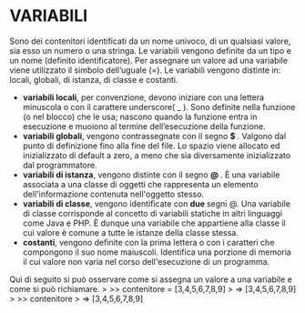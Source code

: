 ﻿
# VARIABILI 
		
Sono dei contenitori identificati da un nome univoco, di un qualsiasi valore, sia esso un numero o una stringa. 
Le variabili vengono definite da un tipo e un nome (definito identificatore). Per assegnare un valore ad una variabile viene utilizzato il simbolo dell’uguale (=). Le variabili vengono distinte in: locali, globali, di istanza, di classe e costanti. 
		
* **variabili locali**, per convenzione, devono iniziare con una lettera minuscola o con il carattere underscore( _ ). Sono definite nella funzione (o nel blocco) che le usa; nascono quando la funzione entra in esecuzione e muoiono al termine dell’esecuzione della funzione.  
* **variabili globali**, vengono contrassegnate con il segno <b> $ </b>. Valgono dal punto di definizione fino alla fine del file. Lo spazio viene allocato ed inizializzato di default a zero, a meno che sia diversamente inizializzato dal programmatore. 
* **variabili di istanza**, vengono distinte con il segno <b> @ </b>. È una variabile associata a una classe di oggetti che rappresenta un elemento dell'informazione contenuta nell'oggetto stesso. 
* **variabili di classe**, vengono identificate con <b> due </b> segni @. Una variabile di classe corrisponde al concetto di variabili statiche in altri linguaggi come Java e PHP. È dunque una variabile che appartiene alla classe il cui valore è comune a tutte le istanze della classe stessa. 
* **costanti**, vengono definite con la prima lettera o con i caratteri che compongono il suo nome maiuscoli. Identifica una porzione di memoria il cui valore non varia nel corso dell'esecuzione di un programma.

>			
Qui di seguito si può osservare come si assegna un valore a una variabile e come si può richiamare. 
	>
	\>> contenitore = [3,4,5,6,7,8,9] 
	>
	=> [3,4,5,6,7,8,9] 
	>
	\>> contenitore 
	>
	=> [3,4,5,6,7,8,9] 

		